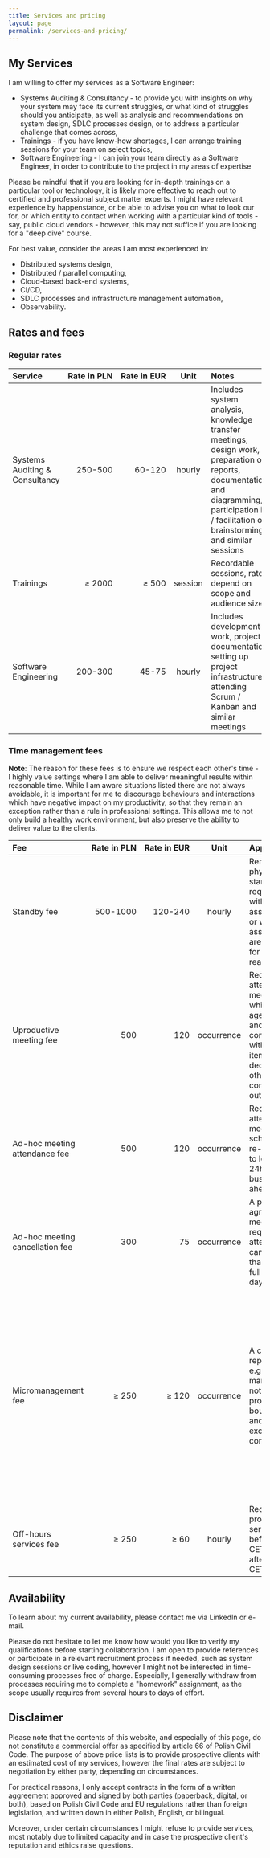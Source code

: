 ```yaml
---
title: Services and pricing
layout: page
permalink: /services-and-pricing/
---
```


## My Services

I am willing to offer my services as a Software Engineer:
- Systems Auditing & Consultancy - to provide you with insights on why your system may face its current struggles, or what kind of struggles should you anticipate, as well as analysis and recommendations on system design, SDLC processes design, or to address a particular challenge that comes across,
- Trainings - if you have know-how shortages, I can arrange training sessions for your team on select topics,
- Software Engineering - I can join your team directly as a Software Engineer, in order to contribute to the project in my areas of expertise

Please be mindful that if you are looking for in-depth trainings on a particular tool or technology, it is likely more effective to reach out to certified and professional subject matter experts. I might have relevant experience by happenstance, or be able to advise you on what to look our for, or which entity to contact when working with a particular kind of tools - say, public cloud vendors - however, this may not suffice if you are looking for a "deep dive" course.

For best value, consider the areas I am most experienced in:
- Distributed systems design,
- Distributed / parallel computing,
- Cloud-based back-end systems,
- CI/CD,
- SDLC processes and infrastructure management automation,
- Observability.

## Rates and fees

### Regular rates

| Service | <nobr>Rate in PLN</nobr> | <nobr>Rate in EUR</nobr> | Unit | Notes |
| :---- | ----: | ----: | :---: | :---- |
| Systems Auditing & Consultancy | 250-500 | 60-120 | hourly | Includes system analysis, knowledge transfer meetings, design work, preparation of reports, documentation and diagramming, participation in / facilitation of brainstorming and similar sessions |
| Trainings | $\ge$ 2000 | $\ge$ 500 | session | Recordable sessions, rates depend on scope and audience size |
| Software Engineering | 200-300 | 45-75 | hourly | Includes development work, project documentation, setting up project infrastructure, attending Scrum / Kanban and similar meetings |

### Time management fees

**Note**: The reason for these fees is to ensure we respect each other's time - I highly value settings where I am able to deliver meaningful results within reasonable time. While I am aware situations listed there are not always avoidable, it is important for me to discourage behaviours and interactions which have negative impact on my productivity, so that they remain an exception rather than a rule in professional settings. This allows me to not only build a healthy work environment, but also preserve the ability to deliver value to the clients.

| Fee | <nobr>Rate in PLN</nobr> | <nobr>Rate in EUR</nobr> | Unit | <nobr>Applies when</nobr> | <nobr>How to avoid</nobr> |
| :---- | ----: | ----: | :---: | :---- | :---- |
| Standby fee | 500-1000 | 120-240 | hourly | Remote or physical standby is required without assignments or when all assignments are blocked for client-side reasons | Agree on when services would be needed, and ensure blockers are removed by then |
| Uproductive meeting fee | 500 | 120 | occurrence | Required to attend a meeting which lacks agenda, and/or not concluded with action items, decisions nor other constructive output | Only require attendance when agenda and expected outputs are set |
| Ad-hoc meeting attendance fee | 500 | 120 | occurrence | Required to attend a meeting scheduled or re-scheduled to less than 24h / 1 full business day ahead | Schedule meetings with required presence at least 24h / 1 business day ahead |
| Ad-hoc meeting cancellation fee | 300 | 75 | occurrence | A previously agreed meeting with required attendance is cancelled less than 24h / 1 full business day ahead | Avoid last-minute changes and meeting cancellations |
| Micromanagement fee | $\ge$ 250 | $\ge$ 120 | occurrence | A contractor's representative e.g. project manager does not respect professional boundaries and exerts excessive control | Agreements on timelines (if needed) and functional / non-functional requirements should be made and documented ahead, ongoing status updates should be limited to typical Scrum / Kanban practices |
| Off-hours services fee | $\ge$ 250 | $\ge$ 60 | hourly | Required to provide services before 7am CET/CEST or after 6pm CET / CEST | Only request services to be provided within 7am-6pm CET / CEST | 

## Availability

To learn about my current availability, please contact me via LinkedIn or e-mail.

Please do not hesitate to let me know how would you like to verify my qualifications before starting collaboration. I am open to provide references or participate in a relevant recruitment process if needed, such as system design sessions or live coding, however I might not be interested in time-consuming processes free of charge. Especially, I generally withdraw from processes requiring me to complete a "homework" assignment, as the scope usually requires from several hours to days of effort.

## Disclaimer

Please note that the contents of this website, and especially of this page, do not constitute a commercial offer as specified by article 66 of Polish Civil Code. The purpose of above price lists is to provide prospective clients with an estimated cost of my services, however the final rates are subject to negotiation by either party, depending on circumstances.

For practical reasons, I only accept contracts in the form of a written aggreement approved and signed by both parties (paperback, digital, or both), based on Polish Civil Code and EU regulations rather than foreign legislation, and written down in either Polish, English, or bilingual.

Moreover, under certain circumstances I might refuse to provide services, most notably due to limited capacity and in case the prospective client's reputation and ethics raise questions.
